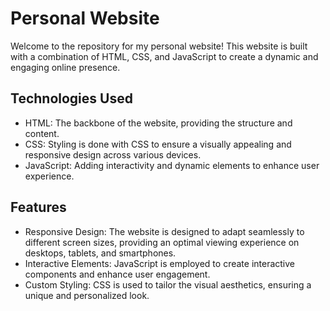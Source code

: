 # Personal Website

Welcome to the repository for my personal website! This website is built with a combination of HTML, CSS, and JavaScript to create a dynamic and engaging online presence.

## Technologies Used

- HTML: The backbone of the website, providing the structure and content.
- CSS: Styling is done with CSS to ensure a visually appealing and responsive design across various devices.
- JavaScript: Adding interactivity and dynamic elements to enhance user experience.

## Features

- Responsive Design: The website is designed to adapt seamlessly to different screen sizes, providing an optimal viewing experience on desktops, tablets, and smartphones.
- Interactive Elements: JavaScript is employed to create interactive components and enhance user engagement.
- Custom Styling: CSS is used to tailor the visual aesthetics, ensuring a unique and personalized look.
